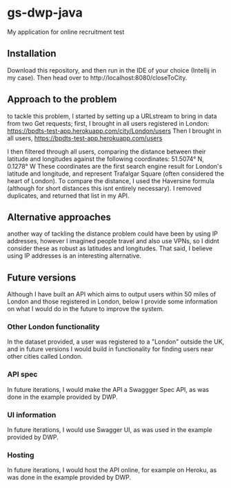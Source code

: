 # gs-dwp-java
My application for online recruitment test

## Installation
Download this repository, and then run in the IDE of your choice (Intellij in my case).
Then head over to http://localhost:8080/closeToCity.

## Approach to the problem
to tackle this problem, I started by setting up a URLstream to bring in data from two Get requests;
first, I brought in all users registered in London: https://bpdts-test-app.herokuapp.com/city/London/users 
Then I brought in all users, https://bpdts-test-app.herokuapp.com/users

I then filtered through all users, comparing the distance between their latitude and longitudes 
against the following coordinates: 51.5074° N, 0.1278° W
These coordinates are the first search engine result for London's latitude and longitude, and represent Trafalgar Square (often considered the heart of London).
To compare the distance, I used the Haversine formula (although for short distances this isnt entirely necessary).
I removed duplicates, and returned that list in my API.

## Alternative approaches
another way of tackling the distance problem could have been by using IP addresses, however I imagined people travel and also use VPNs, so I didnt consider these as robust as latitudes and longitudes.
That said, I believe using IP addresses is an interesting alternative.

## Future versions
Although I have built an API which aims to output users within 50 miles of London and those registered in London, below I provide some information on what I would do in the future to improve the system.

### Other London functionality
In the dataset provided, a user was registered to a "London" outside the UK, and in future versions I would build in functionality for finding users near other cities called London.

### API spec
In future iterations, I would make the API a Swaggger Spec API, as was done in the example provided by DWP.

### UI information
In future iterations, I would use Swagger UI, as was used in the example provided by DWP.


### Hosting
In future iterations, I would host the API online, for example on Heroku, as was done in the example provided by DWP.

